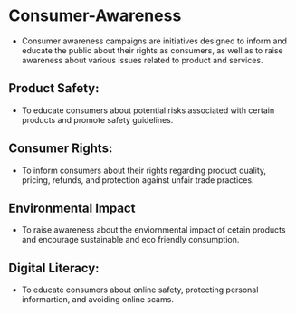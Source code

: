 # Consumer-Awareness
- Consumer awareness campaigns are initiatives designed to inform and educate the public about their rights as consumers, as well as to raise awareness about various issues related to product and services.
## Product Safety:
- To educate consumers about potential risks associated with certain products and promote safety guidelines.
## Consumer Rights:
- To inform consumers about their rights regarding product quality, pricing, refunds, and protection against unfair trade practices.
## Environmental Impact
- To raise awareness about the enviornmental impact of cetain products and encourage sustainable and eco friendly consumption.
## Digital Literacy:
- To educate consumers about online safety, protecting personal informartion, and avoiding online scams.
